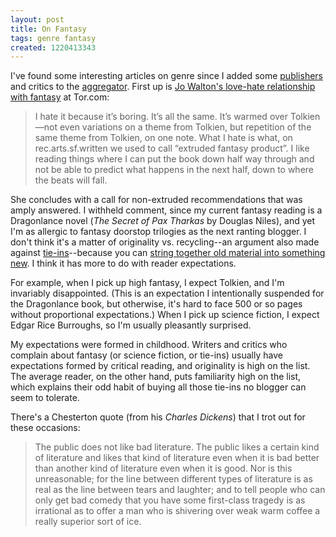 ```yaml
---
layout: post
title: On Fantasy
tags: genre fantasy
created: 1220413343
---
```

I've found some interesting articles on genre since I added some [publishers](/aggregator/categories/10) and critics to the [aggregator](/aggregator).    First up is [Jo Walton's love-hate relationship with fantasy](http://www.tor.com/index.php?option=com_content&view=blog&id=4435) at Tor.com:

> I hate it because it’s boring. It’s all the same. It’s warmed over Tolkien—not even variations on a theme from Tolkien, but repetition of the same theme from Tolkien, on one note. <!--break-->What I hate is what, on rec.arts.sf.written we used to call “extruded fantasy product”. I like reading things where I can put the book down half way through and not be able to predict what happens in the next half, down to where the beats will fall. 

She concludes with a call for non-extruded recommendations that was amply answered.  I withheld comment, since my current fantasy reading is a Dragonlance novel (*The Secret of Pax Tharkas* by Douglas Niles), and yet I'm as allergic to fantasy doorstop trilogies as the next ranting blogger.  I don't think it's a matter of originality vs. recycling--an argument also made against [tie-ins](http://www.sfdiplomat.net/sf_diplomat/2008/09/media-tie-ins-room-for-nuance.html)--because you can [string together old material into something new](http://www.antipope.org/charlie/blog-old/2005/02/21/).  I think it has more to do with reader expectations.

For example, when I pick up high fantasy, I expect Tolkien, and I'm invariably disappointed.  (This is an expectation I intentionally suspended for the Dragonlance book, but otherwise, it's hard to face 500 or so pages without proportional expectations.)  When I pick up science fiction, I expect Edgar Rice Burroughs, so I'm usually pleasantly surprised.

My expectations were formed in childhood.  Writers and critics who complain about fantasy (or science fiction, or tie-ins) usually have expectations formed by critical reading, and originality is high on the list.  The average reader, on the other hand, puts familiarity high on the list, which explains their odd habit of buying all those tie-ins no blogger can seem to tolerate.

There's a Chesterton quote (from his *Charles Dickens*) that I trot out for these occasions:  

> The public does not like bad literature. The public likes a certain kind of literature and likes that kind of literature even when it is bad better than another kind of literature even when it is good. Nor is this unreasonable; for the line between different types of literature is as real as the line between tears and laughter; and to tell people who can only get bad comedy that you have some first-class tragedy is as irrational as to offer a man who is shivering over weak warm coffee a really superior sort of ice.
